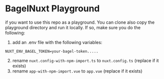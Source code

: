 # BagelNuxt Playground


if you want to use this repo as a playground.
You can clone also copy the playground directory and run it locally. If so, make sure you do the following:

1. add an .env file with the following variables:

```
NUXT_ENV_BAGEL_TOKEN=your-bagel-token.....
```

2. rename ```nuxt.config-with-npm-import.ts``` to ```nuxt.config.ts``` (replace if it exists)
3. rename ```app-with-npm-import.vue``` to ```app.vue``` (replace if it exists)
